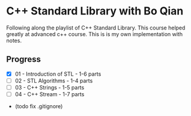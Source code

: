 C++ Standard Library with Bo Qian
=======
Following along the playlist of C++ Standard Library. This course helped greatly at advanced c++ course.
This is is my own implementation with notes. 

## Progress

- [x] 01 - Introduction of STL - 1-6 parts
- [ ] 02 - STL Algorithms - 1-4 parts
- [ ] 03 - C++ Strings - 1-5 parts
- [ ] 04 - C++ Stream - 1-7 parts

- (todo fix .gitignore)